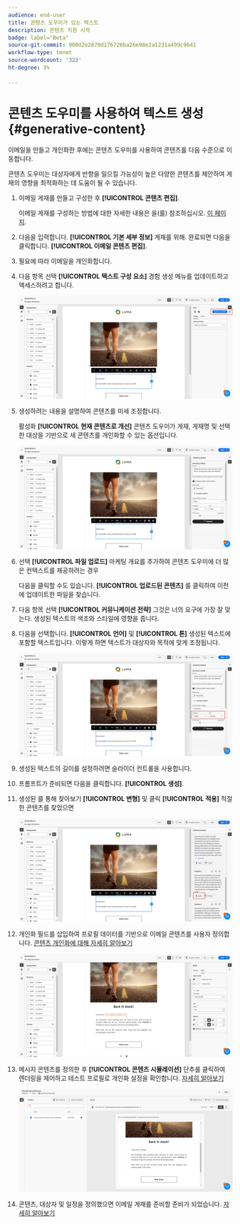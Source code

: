 ```yaml
---
audience: end-user
title: 콘텐츠 도우미가 있는 텍스트
description: 콘텐츠 지원 시작
badge: label="Beta"
source-git-commit: 900d2e2870d176726ba26e98e2a1231a499c9641
workflow-type: tm+mt
source-wordcount: '323'
ht-degree: 3%

---
```



# 콘텐츠 도우미를 사용하여 텍스트 생성 {#generative-content}

이메일을 만들고 개인화한 후에는 콘텐츠 도우미를 사용하여 콘텐츠를 다음 수준으로 이동합니다.

콘텐츠 도우미는 대상자에게 반향을 일으킬 가능성이 높은 다양한 콘텐츠를 제안하여 게재의 영향을 최적화하는 데 도움이 될 수 있습니다.

1. 이메일 게재를 만들고 구성한 후 **[!UICONTROL 콘텐츠 편집]**.

   이메일 게재를 구성하는 방법에 대한 자세한 내용은 을(를) 참조하십시오. [이 페이지](../content/create-email-content.md).

1. 다음을 입력합니다. **[!UICONTROL 기본 세부 정보]** 게재를 위해. 완료되면 다음을 클릭합니다. **[!UICONTROL 이메일 콘텐츠 편집]**.

1. 필요에 따라 이메일을 개인화합니다.

1. 다음 항목 선택 **[!UICONTROL 텍스트 구성 요소]** 경험 생성 메뉴를 업데이트하고 액세스하려고 합니다.

   ![](assets/text-genai-1.png)

1. 생성하려는 내용을 설명하여 콘텐츠를 미세 조정합니다.

   활성화 **[!UICONTROL 현재 콘텐츠로 개선]** 콘텐츠 도우미가 게재, 게재명 및 선택한 대상을 기반으로 새 콘텐츠를 개인화할 수 있는 옵션입니다.

   ![](assets/text-genai-3.png)

1. 선택 **[!UICONTROL 파일 업로드]** 마케팅 개요를 추가하여 콘텐츠 도우미에 더 많은 컨텍스트를 제공하려는 경우

   다음을 클릭할 수도 있습니다. **[!UICONTROL 업로드된 콘텐츠]** 를 클릭하여 이전에 업데이트한 파일을 찾습니다.

1. 다음 항목 선택 **[!UICONTROL 커뮤니케이션 전략]** 그것은 너의 요구에 가장 잘 맞는다. 생성된 텍스트의 색조와 스타일에 영향을 줍니다.

1. 다음을 선택합니다. **[!UICONTROL 언어]** 및 **[!UICONTROL 톤]** 생성된 텍스트에 포함할 텍스트입니다. 이렇게 하면 텍스트가 대상자와 목적에 맞게 조정됩니다.

   ![](assets/text-genai-4.png)

1. 생성된 텍스트의 길이를 설정하려면 슬라이더 컨트롤을 사용합니다.

1. 프롬프트가 준비되면 다음을 클릭합니다. **[!UICONTROL 생성]**.

1. 생성된 를 통해 찾아보기 **[!UICONTROL 변형]** 및 클릭 **[!UICONTROL 적용]** 적절한 콘텐츠를 찾았으면

   ![](assets/text-genai-5.png)

1. 개인화 필드를 삽입하여 프로필 데이터를 기반으로 이메일 콘텐츠를 사용자 정의합니다. [콘텐츠 개인화에 대해 자세히 알아보기](../personalization/personalize.md)

   ![](assets/text-genai-6.png)

1. 메시지 콘텐츠를 정의한 후 **[!UICONTROL 콘텐츠 시뮬레이션]** 단추를 클릭하여 렌더링을 제어하고 테스트 프로필로 개인화 설정을 확인합니다. [자세히 알아보기](../preview-test/preview-content.md)

   ![](assets/text-genai-7.png)

1. 콘텐츠, 대상자 및 일정을 정의했으면 이메일 게재를 준비할 준비가 되었습니다. [자세히 알아보기](../monitor/prepare-send.md)

